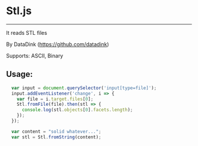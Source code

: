 # Stl.js
-------------
It reads STL files

By DataDink (https://github.com/datadink)

Supports: ASCII, Binary

## Usage:

```javascript
  var input = document.querySelector('input[type=file]');
  input.addEventListener('change', i => {
    var file = i.target.files[0];
    Stl.fromFile(file).then(stl => {
      console.log(stl.objects[0].facets.length);
    });
  });  
```

```javascript
  var content = "solid whatever...";
  var stl = Stl.fromString(content);
```
